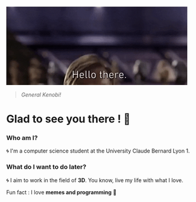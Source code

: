 ![](hellothere.gif)
>*General Kenobi!*

# Glad to see you there ! :raised_hands:  

### Who am I?
:cyclone: I'm a computer science student at the University Claude Bernard Lyon 1.  

### What do I want to do later?
:cyclone: I aim to work in the field of __3D__. You know, live my life with what I love.  

Fun fact : I love __memes and programming__ :dizzy:

<!--
**AlexTheHugMachine/AlexTheHugMachine** is a ✨ _special_ ✨ repository because its `README.md` (this file) appears on your GitHub profile.

Here are some ideas to get you started:

- 🔭 I’m currently working on ...
- 🌱 I’m currently learning ...
- 👯 I’m looking to collaborate on ...
- 🤔 I’m looking for help with ...
- 💬 Ask me about ...
- 📫 How to reach me: ...
- 😄 Pronouns: ...
- ⚡ Fun fact: ...
-->
